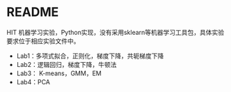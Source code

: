 # README

HIT 机器学习实验，Python实现，没有采用sklearn等机器学习工具包，具体实验要求位于相应实验文件中。

- Lab1：多项式拟合，正则化，梯度下降，共轭梯度下降
- Lab2：逻辑回归，梯度下降，牛顿法
- Lab3： K-means，GMM，EM
- Lab4：PCA

